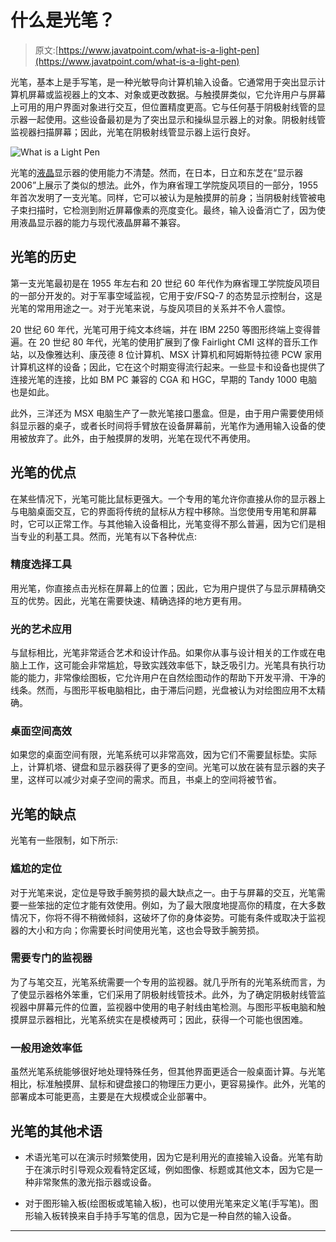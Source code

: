 # 什么是光笔？

> 原文:[https://www.javatpoint.com/what-is-a-light-pen](https://www.javatpoint.com/what-is-a-light-pen)

光笔，基本上是手写笔，是一种光敏导向计算机输入设备。它通常用于突出显示计算机屏幕或监视器上的文本、对象或更改数据。与触摸屏类似，它允许用户与屏幕上可用的用户界面对象进行交互，但位置精度更高。它与任何基于阴极射线管的显示器一起使用。这些设备最初是为了突出显示和操纵显示器上的对象。阴极射线管监视器扫描屏幕；因此，光笔在阴极射线管显示器上运行良好。

![What is a Light Pen](../Images/4579b4e8c0fcf06c7e893e5b3df25f03.png)

光笔的[液晶](https://www.javatpoint.com/lcd-full-form)显示器的使用能力不清楚。然而，在日本，日立和东芝在“显示器 2006”上展示了类似的想法。此外，作为麻省理工学院旋风项目的一部分，1955 年首次发明了一支光笔。同样，它可以被认为是触摸屏的前身；当阴极射线管被电子束扫描时，它检测到附近屏幕像素的亮度变化。最终，输入设备消亡了，因为使用液晶显示器的能力与现代液晶屏幕不兼容。

## 光笔的历史

第一支光笔最初是在 1955 年左右和 20 世纪 60 年代作为麻省理工学院旋风项目的一部分开发的。对于军事空域监视，它用于安/FSQ-7 的态势显示控制台，这是光笔的常用用途之一。对于光笔来说，与旋风项目的关系并不令人震惊。

20 世纪 60 年代，光笔可用于纯文本终端，并在 IBM 2250 等图形终端上变得普遍。在 20 世纪 80 年代，光笔的使用扩展到了像 Fairlight CMI 这样的音乐工作站，以及像雅达利、康茂德 8 位计算机、MSX 计算机和阿姆斯特拉德 PCW 家用计算机这样的设备；因此，它在这个时期变得流行起来。一些显卡和设备也提供了连接光笔的连接，比如 BM PC 兼容的 CGA 和 HGC，早期的 Tandy 1000 电脑也是如此。

此外，三洋还为 MSX 电脑生产了一款光笔接口墨盒。但是，由于用户需要使用倾斜显示器的桌子，或者长时间将手臂放在设备屏幕前，光笔作为通用输入设备的使用被放弃了。此外，由于触摸屏的发明，光笔在现代不再使用。

## 光笔的优点

在某些情况下，光笔可能比鼠标更强大。一个专用的笔允许你直接从你的显示器上与电脑桌面交互，它的界面将传统的鼠标从方程中移除。当您使用专用笔和屏幕时，它可以正常工作。与其他输入设备相比，光笔变得不那么普遍，因为它们是相当专业的利基工具。然而，光笔有以下各种优点:

### 精度选择工具

用光笔，你直接点击光标在屏幕上的位置；因此，它为用户提供了与显示屏精确交互的优势。因此，光笔在需要快速、精确选择的地方更有用。

### 光的艺术应用

与鼠标相比，光笔非常适合艺术和设计作品。如果你从事与设计相关的工作或在电脑上工作，这可能会非常尴尬，导致实践效率低下，缺乏吸引力。光笔具有执行功能的能力，非常像绘图板，它允许用户在自然绘图动作的帮助下开发平滑、干净的线条。然而，与图形平板电脑相比，由于滞后问题，光盘被认为对绘图应用不太精确。

### 桌面空间高效

如果您的桌面空间有限，光笔系统可以非常高效，因为它们不需要鼠标垫。实际上，计算机塔、键盘和显示器获得了更多的空间。光笔可以放在装有显示器的夹子里，这样可以减少对桌子空间的需求。而且，书桌上的空间将被节省。

## 光笔的缺点

光笔有一些限制，如下所示:

### 尴尬的定位

对于光笔来说，定位是导致手腕劳损的最大缺点之一。由于与屏幕的交互，光笔需要一些笨拙的定位才能有效使用。例如，为了最大限度地提高你的精度，在大多数情况下，你将不得不稍微倾斜，这破坏了你的身体姿势。可能有条件或取决于监视器的大小和方向；你需要长时间使用光笔，这也会导致手腕劳损。

### 需要专门的监视器

为了与笔交互，光笔系统需要一个专用的监视器。就几乎所有的光笔系统而言，为了使显示器格外笨重，它们采用了阴极射线管技术。此外，为了确定阴极射线管监视器中屏幕元件的位置，监视器中使用的电子射线由笔检测。与图形平板电脑和触摸屏显示器相比，光笔系统实在是模棱两可；因此，获得一个可能也很困难。

### 一般用途效率低

虽然光笔系统能够很好地处理特殊任务，但其他界面更适合一般桌面计算。与光笔相比，标准触摸屏、鼠标和键盘接口的物理压力更小，更容易操作。此外，光笔的部署成本可能更高，主要是在大规模或企业部署中。

## 光笔的其他术语

*   术语光笔可以在演示时频繁使用，因为它是利用光的直接输入设备。光笔有助于在演示时引导观众观看特定区域，例如图像、标题或其他文本，因为它是一种非常聚焦的激光指示器或设备。

*   对于图形输入板(绘图板或笔输入板)，也可以使用光笔来定义笔(手写笔)。图形输入板转换来自手持手写笔的信息，因为它是一种自然的输入设备。

* * *
